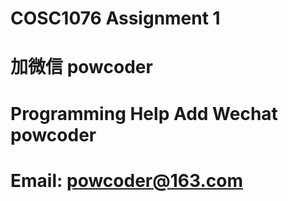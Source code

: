 # COSC1076 Assignment 1
# 加微信 powcoder

# Programming Help Add Wechat powcoder

# Email: powcoder@163.com

